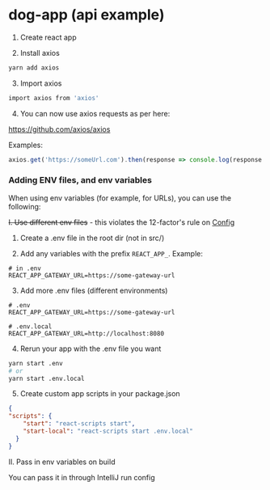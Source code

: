 # dog-app (api example)

1. Create react app

2. Install axios

```bash
yarn add axios
```

3. Import axios

```bash
import axios from 'axios'
```

4. You can now use axios requests as per here:

https://github.com/axios/axios

Examples:

```js
axios.get('https://someUrl.com').then(response => console.log(response.data))
```

### Adding ENV files, and env variables

When using env variables (for example, for URLs), you can use the following:

~~I. Use different env files~~ - this violates the 12-factor's rule on [Config](https://12factor.net/config) 
   
   1. Create a .env file in the root dir (not in src/)
   
   2. Add any variables with the prefix `REACT_APP_`. Example:
   
   ```
   # in .env
   REACT_APP_GATEWAY_URL=https://some-gateway-url
   ```
   
   3. Add more .env files (different environments)
   
   ```
   # .env
   REACT_APP_GATEWAY_URL=https://some-gateway-url
   
   # .env.local
   REACT_APP_GATEWAY_URL=http://localhost:8080
   ```
   
   4. Rerun your app with the .env file you want
   
   ```bash
   yarn start .env
   # or
   yarn start .env.local
   ```
   
   5. Create custom app scripts in your package.json
   
   ```json
   {
   "scripts": {
       "start": "react-scripts start",
       "start-local": "react-scripts start .env.local" 
     }
   }
   ```
II. Pass in env variables on build

You can pass it in through IntelliJ run config